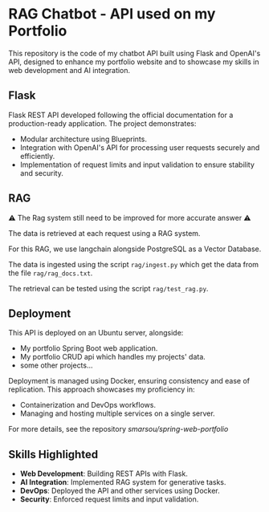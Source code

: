 # RAG Chatbot - API used on my Portfolio

This repository is the code of my chatbot API built using Flask and OpenAI's API, designed to enhance my portfolio website and to showcase my skills in web development and AI integration.

## Flask

Flask REST API developed following the official documentation for a production-ready application. The project demonstrates:

- Modular architecture using Blueprints.
- Integration with OpenAI's API for processing user requests securely and efficiently.
- Implementation of request limits and input validation to ensure stability and security.

## RAG

⚠️ The Rag system still need to be improved for more accurate answer ⚠️

The data is retrieved at each request using a RAG system.

For this RAG, we use langchain alongside PostgreSQL as a Vector Database. 

The data is ingested using the script `rag/ingest.py` which get the data from the file `rag/rag_docs.txt`. 

The retrieval can be tested using the script `rag/test_rag.py`.

## Deployment

This API is deployed on an Ubuntu server, alongside:

- My portfolio Spring Boot web application.
- My portfolio CRUD api which handles my projects' data.
- some other projects...
  
Deployment is managed using Docker, ensuring consistency and ease of replication. This approach showcases my proficiency in:

- Containerization and DevOps workflows.
- Managing and hosting multiple services on a single server.

For more details, see the repository *smarsou/spring-web-portfolio* 

## Skills Highlighted

- **Web Development**: Building REST APIs with Flask.
- **AI Integration**: Implemented RAG system for generative tasks.
- **DevOps**: Deployed the API and other services using Docker.
- **Security**: Enforced request limits and input validation.



